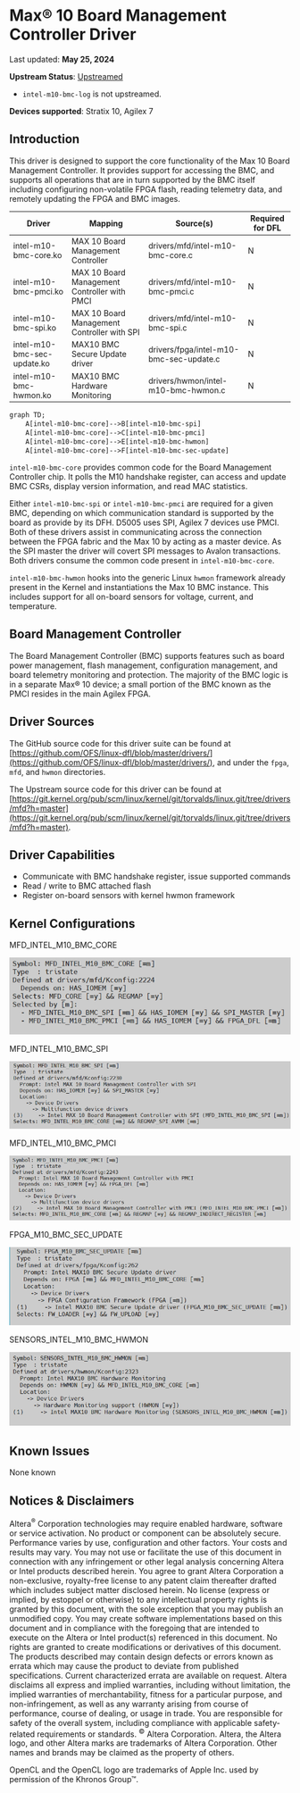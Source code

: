 # **Max® 10 Board Management Controller Driver**

Last updated: **May 25, 2024** 

**Upstream Status**: [Upstreamed](https://git.kernel.org/pub/scm/linux/kernel/git/torvalds/linux.git/tree/drivers/mfd?h=master)

* `intel-m10-bmc-log` is not upstreamed.

**Devices supported**: Stratix 10, Agilex 7

## **Introduction**

This driver is designed to support the core functionality of the Max 10 Board Management Controller. It provides support for accessing the BMC, and supports all operations that are in turn supported by the BMC itself including configuring non-volatile FPGA flash, reading telemetry data, and remotely updating the FPGA and BMC images.

|Driver|Mapping|Source(s)|Required for DFL|
|---|---|---|---|
|intel-m10-bmc-core.ko|MAX 10 Board Management Controller|drivers/mfd/intel-m10-bmc-core.c|N|
|intel-m10-bmc-pmci.ko|MAX 10 Board Management Controller with PMCI|drivers/mfd/intel-m10-bmc-pmci.c|N|
|intel-m10-bmc-spi.ko|MAX 10 Board Management Controller with SPI|drivers/mfd/intel-m10-bmc-spi.c|N|
|intel-m10-bmc-sec-update.ko|MAX10 BMC Secure Update driver|drivers/fpga/intel-m10-bmc-sec-update.c|N|
|intel-m10-bmc-hwmon.ko|MAX10 BMC Hardware Monitoring|drivers/hwmon/intel-m10-bmc-hwmon.c|N|

```mermaid
graph TD;
    A[intel-m10-bmc-core]-->B[intel-m10-bmc-spi] 
    A[intel-m10-bmc-core]-->C[intel-m10-bmc-pmci]
    A[intel-m10-bmc-core]-->E[intel-m10-bmc-hwmon]
    A[intel-m10-bmc-core]-->F[intel-m10-bmc-sec-update]
```

`intel-m10-bmc-core` provides common code for the Board Management Controller chip. It polls the M10 handshake register, can access and update BMC CSRs, display version information, and read MAC statistics.

Either `intel-m10-bmc-spi` or `intel-m10-bmc-pmci` are required for a given BMC, depending on which communication standard is supported by the board as provide by its DFH. D5005 uses SPI, Agilex 7 devices use PMCI. Both of these drivers assist in communicating across the connection between the FPGA fabric and the Max 10 by acting as a master device. As the SPI master the driver will covert SPI messages to Avalon transactions. Both drivers consume the common code present in `intel-m10-bmc-core`.

`intel-m10-bmc-hwmon` hooks into the generic Linux `hwmon` framework already present in the Kernel and instantiations the Max 10 BMC instance. This includes support for all on-board sensors for voltage, current, and temperature.

## **Board Management Controller**

The Board Management Controller (BMC) supports features such as board power management, flash management, configuration management, and board telemetry monitoring and protection. The majority of the BMC logic is in a separate Max® 10 device; a small portion of the BMC known as the PMCI resides in the main Agilex FPGA.

## **Driver Sources**

The GitHub source code for this driver suite can be found at [https://github.com/OFS/linux-dfl/blob/master/drivers/](https://github.com/OFS/linux-dfl/blob/master/drivers/), and under the `fpga`, `mfd`, and `hwmon` directories.

The Upstream source code for this driver can be found at [https://git.kernel.org/pub/scm/linux/kernel/git/torvalds/linux.git/tree/drivers/mfd?h=master](https://git.kernel.org/pub/scm/linux/kernel/git/torvalds/linux.git/tree/drivers/mfd?h=master).

## **Driver Capabilities**

* Communicate with BMC handshake register, issue supported commands
* Read / write to BMC attached flash
* Register on-board sensors with kernel hwmon framework

## **Kernel Configurations**
 
MFD_INTEL_M10_BMC_CORE

![](./images/mfd_intel_m10_core_menuconfig.PNG)

MFD_INTEL_M10_BMC_SPI

![](./images/mfd_intel_m10_spi_menuconfig.PNG)

MFD_INTEL_M10_BMC_PMCI

![](./images/mfd_intel_m10_pmci_menuconfig.PNG)

FPGA_M10_BMC_SEC_UPDATE

![](./images/fpga_m10_bmc_secupdate_menuconfig.PNG)

SENSORS_INTEL_M10_BMC_HWMON

![](./images/sensors_intel_m10_menuconfig.PNG)

## **Known Issues**

None known

## Notices & Disclaimers

Altera<sup>&reg;</sup> Corporation technologies may require enabled hardware, software or service activation.
No product or component can be absolutely secure. 
Performance varies by use, configuration and other factors.
Your costs and results may vary. 
You may not use or facilitate the use of this document in connection with any infringement or other legal analysis concerning Altera or Intel products described herein. You agree to grant Altera Corporation a non-exclusive, royalty-free license to any patent claim thereafter drafted which includes subject matter disclosed herein.
No license (express or implied, by estoppel or otherwise) to any intellectual property rights is granted by this document, with the sole exception that you may publish an unmodified copy. You may create software implementations based on this document and in compliance with the foregoing that are intended to execute on the Altera or Intel product(s) referenced in this document. No rights are granted to create modifications or derivatives of this document.
The products described may contain design defects or errors known as errata which may cause the product to deviate from published specifications.  Current characterized errata are available on request.
Altera disclaims all express and implied warranties, including without limitation, the implied warranties of merchantability, fitness for a particular purpose, and non-infringement, as well as any warranty arising from course of performance, course of dealing, or usage in trade.
You are responsible for safety of the overall system, including compliance with applicable safety-related requirements or standards. 
<sup>&copy;</sup> Altera Corporation.  Altera, the Altera logo, and other Altera marks are trademarks of Altera Corporation.  Other names and brands may be claimed as the property of others. 

OpenCL and the OpenCL logo are trademarks of Apple Inc. used by permission of the Khronos Group™. 